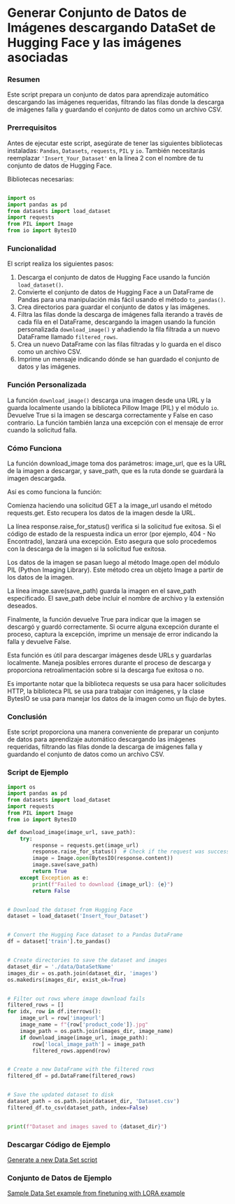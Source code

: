 # Generar Conjunto de Datos de Imágenes descargando DataSet de Hugging Face y las imágenes asociadas

### Resumen

Este script prepara un conjunto de datos para aprendizaje automático descargando las imágenes requeridas, filtrando las filas donde la descarga de imágenes falla y guardando el conjunto de datos como un archivo CSV.

### Prerrequisitos

Antes de ejecutar este script, asegúrate de tener las siguientes bibliotecas instaladas: `Pandas`, `Datasets`, `requests`, `PIL` y `io`. También necesitarás reemplazar `'Insert_Your_Dataset'` en la línea 2 con el nombre de tu conjunto de datos de Hugging Face.

Bibliotecas necesarias:

```python

import os
import pandas as pd
from datasets import load_dataset
import requests
from PIL import Image
from io import BytesIO
```

### Funcionalidad

El script realiza los siguientes pasos:

1. Descarga el conjunto de datos de Hugging Face usando la función `load_dataset()`.
2. Convierte el conjunto de datos de Hugging Face a un DataFrame de Pandas para una manipulación más fácil usando el método `to_pandas()`.
3. Crea directorios para guardar el conjunto de datos y las imágenes.
4. Filtra las filas donde la descarga de imágenes falla iterando a través de cada fila en el DataFrame, descargando la imagen usando la función personalizada `download_image()` y añadiendo la fila filtrada a un nuevo DataFrame llamado `filtered_rows`.
5. Crea un nuevo DataFrame con las filas filtradas y lo guarda en el disco como un archivo CSV.
6. Imprime un mensaje indicando dónde se han guardado el conjunto de datos y las imágenes.

### Función Personalizada

La función `download_image()` descarga una imagen desde una URL y la guarda localmente usando la biblioteca Pillow Image (PIL) y el módulo `io`. Devuelve True si la imagen se descarga correctamente y False en caso contrario. La función también lanza una excepción con el mensaje de error cuando la solicitud falla.

### Cómo Funciona

La función download_image toma dos parámetros: image_url, que es la URL de la imagen a descargar, y save_path, que es la ruta donde se guardará la imagen descargada.

Así es como funciona la función:

Comienza haciendo una solicitud GET a la image_url usando el método requests.get. Esto recupera los datos de la imagen desde la URL.

La línea response.raise_for_status() verifica si la solicitud fue exitosa. Si el código de estado de la respuesta indica un error (por ejemplo, 404 - No Encontrado), lanzará una excepción. Esto asegura que solo procedemos con la descarga de la imagen si la solicitud fue exitosa.

Los datos de la imagen se pasan luego al método Image.open del módulo PIL (Python Imaging Library). Este método crea un objeto Image a partir de los datos de la imagen.

La línea image.save(save_path) guarda la imagen en el save_path especificado. El save_path debe incluir el nombre de archivo y la extensión deseados.

Finalmente, la función devuelve True para indicar que la imagen se descargó y guardó correctamente. Si ocurre alguna excepción durante el proceso, captura la excepción, imprime un mensaje de error indicando la falla y devuelve False.

Esta función es útil para descargar imágenes desde URLs y guardarlas localmente. Maneja posibles errores durante el proceso de descarga y proporciona retroalimentación sobre si la descarga fue exitosa o no.

Es importante notar que la biblioteca requests se usa para hacer solicitudes HTTP, la biblioteca PIL se usa para trabajar con imágenes, y la clase BytesIO se usa para manejar los datos de la imagen como un flujo de bytes.

### Conclusión

Este script proporciona una manera conveniente de preparar un conjunto de datos para aprendizaje automático descargando las imágenes requeridas, filtrando las filas donde la descarga de imágenes falla y guardando el conjunto de datos como un archivo CSV.

### Script de Ejemplo

```python
import os
import pandas as pd
from datasets import load_dataset
import requests
from PIL import Image
from io import BytesIO

def download_image(image_url, save_path):
    try:
        response = requests.get(image_url)
        response.raise_for_status()  # Check if the request was successful
        image = Image.open(BytesIO(response.content))
        image.save(save_path)
        return True
    except Exception as e:
        print(f"Failed to download {image_url}: {e}")
        return False


# Download the dataset from Hugging Face
dataset = load_dataset('Insert_Your_Dataset')


# Convert the Hugging Face dataset to a Pandas DataFrame
df = dataset['train'].to_pandas()


# Create directories to save the dataset and images
dataset_dir = './data/DataSetName'
images_dir = os.path.join(dataset_dir, 'images')
os.makedirs(images_dir, exist_ok=True)


# Filter out rows where image download fails
filtered_rows = []
for idx, row in df.iterrows():
    image_url = row['imageurl']
    image_name = f"{row['product_code']}.jpg"
    image_path = os.path.join(images_dir, image_name)
    if download_image(image_url, image_path):
        row['local_image_path'] = image_path
        filtered_rows.append(row)


# Create a new DataFrame with the filtered rows
filtered_df = pd.DataFrame(filtered_rows)


# Save the updated dataset to disk
dataset_path = os.path.join(dataset_dir, 'Dataset.csv')
filtered_df.to_csv(dataset_path, index=False)


print(f"Dataset and images saved to {dataset_dir}")
```

### Descargar Código de Ejemplo
[Generate a new Data Set script](../../code/04.Finetuning/generate_dataset.py)

### Conjunto de Datos de Ejemplo
[Sample Data Set example from finetuning with LORA example](../../code/04.Finetuning/olive-ort-example/dataset/dataset-classification.json)

